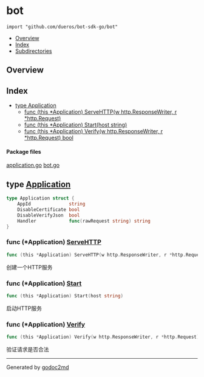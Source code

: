 

# bot
`import "github.com/dueros/bot-sdk-go/bot"`

* [Overview](#pkg-overview)
* [Index](#pkg-index)
* [Subdirectories](#pkg-subdirectories)

## <a name="pkg-overview">Overview</a>



## <a name="pkg-index">Index</a>
* [type Application](#Application)
  * [func (this *Application) ServeHTTP(w http.ResponseWriter, r *http.Request)](#Application.ServeHTTP)
  * [func (this *Application) Start(host string)](#Application.Start)
  * [func (this *Application) Verify(w http.ResponseWriter, r *http.Request) bool](#Application.Verify)


#### <a name="pkg-files">Package files</a>
[application.go](/src/github.com/dueros/bot-sdk-go/bot/application.go) [bot.go](/src/github.com/dueros/bot-sdk-go/bot/bot.go) 






## <a name="Application">type</a> [Application](/src/target/application.go?s=261:416#L24)
``` go
type Application struct {
    AppId              string
    DisableCertificate bool
    DisableVerifyJson  bool
    Handler            func(rawRequest string) string
}
```









### <a name="Application.ServeHTTP">func</a> (\*Application) [ServeHTTP](/src/target/application.go?s=444:518#L32)
``` go
func (this *Application) ServeHTTP(w http.ResponseWriter, r *http.Request)
```
创建一个HTTP服务




### <a name="Application.Start">func</a> (\*Application) [Start](/src/target/application.go?s=1012:1055#L60)
``` go
func (this *Application) Start(host string)
```
启动HTTP服务




### <a name="Application.Verify">func</a> (\*Application) [Verify](/src/target/application.go?s=1167:1243#L69)
``` go
func (this *Application) Verify(w http.ResponseWriter, r *http.Request) bool
```
验证请求是否合法








- - -
Generated by [godoc2md](http://godoc.org/github.com/davecheney/godoc2md)
